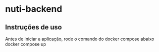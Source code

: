 # nuti-backend

## Instruções de uso
Antes de iniciar a aplicação, rode o comando do docker compose abaixo
    docker compose up

